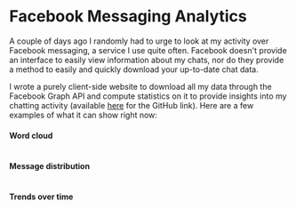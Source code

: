 # Facebook Messaging Analytics

A couple of days ago I randomly had to urge to look at my activity over Facebook messaging, a service I use quite often. Facebook doesn't provide an interface to easily view information about my chats, nor do they provide a method to easily and quickly download your up-to-date chat data.

I wrote a purely client-side website to download all my data through the Facebook Graph API and compute statistics on it to provide insights into my chatting activity (available [here](/project/facebook-messaging-analytics) for the GitHub link). Here are a few examples of what it can show right now:

#### Word cloud
<div class='center border-bottom'><a class='lightbox' href='http://res.cloudinary.com/hazdcamql/image/upload/v1371580311/wordcloud_pardki.png' title='Word cloud'><img src='http://res.cloudinary.com/hazdcamql/image/upload/c_thumb,w_380/v1371580311/wordcloud_pardki.png' alt></a></div>




  

#### Message distribution
<div class='center border-bottom'><a class='lightbox' href='http://res.cloudinary.com/hazdcamql/image/upload/v1371584280/distribution_cuk8tr.png' title='Distribution'>
	<img src='http://res.cloudinary.com/hazdcamql/image/upload/c_thumb,w_380/v1371584280/distribution_cuk8tr.png' alt></a></div>


#### Trends over time
<div class='center border-bottom'><a class='lightbox' href='http://res.cloudinary.com/hazdcamql/image/upload/v1371585409/trends_z0fvlo.png' title='Distribution'>
	<img src='http://res.cloudinary.com/hazdcamql/image/upload/c_thumb,w_380/v1371585409/trends_z0fvlo.png' alt></a></div>
